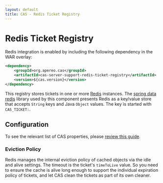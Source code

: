 ```yaml
---
layout: default
title: CAS - Redis Ticket Registry
---
```


# Redis Ticket Registry

Redis integration is enabled by including the following dependency in the WAR overlay:

```xml
<dependency>
    <groupId>org.apereo.cas</groupId>
    <artifactId>cas-server-support-redis-ticket-registry</artifactId>
    <version>${cas.version}</version>
</dependency>
```

This registry stores tickets in one or more [Redis](http://redis.io/) instances. The
[spring data redis](http://projects.spring.io/spring-data-redis/) library used by this component presents Redis as a
key/value store that accepts `String` keys and Java `Object` values. The key is started with `CAS_TICKET:`.

## Configuration

To see the relevant list of CAS properties, please [review this guide](Configuration-Properties.html).

### Eviction Policy

Redis manages the internal eviction policy of cached objects via the idle and alive settings.
The timeout is the ticket's `timeToLive` value. So you need to ensure the cache is alive long enough to support the 
individual expiration policy of tickets, and let CAS clean the tickets as part of its own cleaner. 
